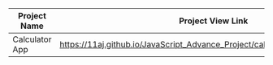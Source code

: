 | Project Name          | Project View Link |
| ----------------------| ------------------|
|  Calculator App   | https://11aj.github.io/JavaScript_Advance_Project/calculator%20app/index.html          | 
